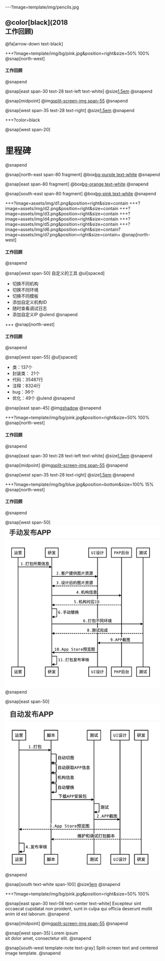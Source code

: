 ---?image=template/img/pencils.jpg

## @color[black](2018<br> 工作回顾)

@fa[arrow-down text-black]

+++?image=template/img/bg/pink.jpg&position=right&size=50% 100%
@snap[north-west]
#### 工作回顾
@snapend

@snap[east span-30 text-28 text-left text-white]
@size[1.5em](10套模板)
@snapend

@snap[midpoint]
@img[split-screen-img span-55](template/img/developer.jpg)
@snapend

@snap[west span-35 text-28 text-right]
@size[1.5em](14个APP)
@snapend

+++?color=black

@snap[west span-20]
# 里程碑
@snapend

@snap[north-east span-80 fragment]
@box[bg-purple text-white](1.#APP家的上线，使家长APP更加灵活和多变，交换不同模板和UI.)
@snapend

@snap[east span-80 fragment]
@box[bg-orange text-white](2.#iOS自动打包，结束了研发频繁手动打包发布上线的繁重和重复工作.)
@snapend

@snap[south-east span-80 fragment]
@box[bg-pink text-white](3.#爱校星共享APP上线，让家长APP面向更广小众培训机构申请即可入驻.)
@snapend

+++?image=assets/img/d1.png&position=right&size=contain
+++?image=assets/img/d2.png&position=right&size=contain
+++?image=assets/img/d3.png&position=right&size=contain
+++?image=assets/img/d4.png&position=right&size=contain
+++?image=assets/img/d5.png&position=right&size=contain
+++?image=assets/img/d6.png&position=right&size=contain?image=assets/img/d7.png&position=right&size=contain+
@snap[north-west]
#### 工作回顾
@snapend

@snap[west span-50]
自定义的工具
@ul[spaced]
* 切换不同机构
* 切换不同环境
* 切换不同模板
* 添加自定义机构ID
* 随时查看调试日志
* 添加自定义IP
@ulend
@snapend

+++
@snap[north-west]
#### 工作回顾
@snapend

@snap[west span-55]
@ul[spaced]
* 类：137个
* 封装类： 21个
* 代码：35487行
* 注释：8324行
* bug：36个
* 优化：49个
@ulend
@snapend

@snap[east span-45]
@img[shadow](assets/img/conference.png)
@snapend

+++?image=template/img/bg/pink.jpg&position=right&size=50% 100%
@snap[north-west]
#### 工作回顾
@snapend

@snap[east span-30 text-28 text-left text-white]
@size[1.5em](10套模板)
@snapend

@snap[midpoint]
@img[split-screen-img span-55](template/img/developer.jpg)
@snapend

@snap[west span-35 text-28 text-right]
@size[1.5em](14个APP)
@snapend

+++?image=template/img/bg/blue.jpg&position=bottom&size=100% 15%
@snap[north-west]
#### 工作回顾
@snapend

@snap[west span-50]
![](media/15472006506731.jpg)
@snapend

@snap[east span-50]
![](media/15472007260695.jpg)
@snapend

@snap[south text-white  span-100]
@size[1em](节省了90%时间)
@snapend


+++?image=template/img/bg/pink.jpg&position=right&size=50% 100%

@snap[east span-30 text-08 text-center text-white]
Excepteur sint occaecat cupidatat non proident, sunt in culpa qui officia deserunt mollit anim id est laborum.
@snapend

@snap[midpoint]
@img[split-screen-img span-55](template/img/developer.jpg)
@snapend

@snap[west span-35]
Lorem ipsum<br>sit dolor amet, consectetur elit.
@snapend

@snap[south-west template-note text-gray]
Split-screen text and centered image template.
@snapend
